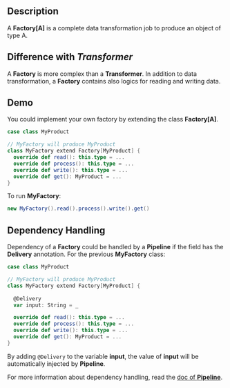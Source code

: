 ## Description
A **Factory[A]** is a complete data transformation job to produce an object of type A. 

## Difference with *Transformer*
A **Factory** is more complex than a **Transformer**. In addition to data transformation, a **Factory** contains also logics for reading and writing data.

## Demo
You could implement your own factory by extending the class **Factory[A]**.

```scala
case class MyProduct

// MyFactory will produce MyProduct
class MyFactory extend Factory[MyProduct] {
  override def read(): this.type = ...
  override def process(): this.type = ...
  override def write(): this.type = ...
  override def get(): MyProduct = ...
}
```

To run **MyFactory**:
```scala
new MyFactory().read().process().write().get()
```

## Dependency Handling
Dependency of a **Factory** could be handled by a **Pipeline** if the field has the **Delivery** annotation.
For the previous **MyFactory** class:

```scala
case class MyProduct

// MyFactory will produce MyProduct
class MyFactory extend Factory[MyProduct] {
  
  @Delivery
  var input: String = _

  override def read(): this.type = ...
  override def process(): this.type = ...
  override def write(): this.type = ...
  override def get(): MyProduct = ...
}
```

By adding `@Delivery` to the variable **input**, the value of **input** will be automatically injected by **Pipeline**.

For more information about dependency handling, read the [doc of **Pipeline**](Pipeline).
